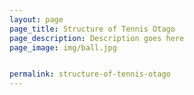 ```yaml
---
layout: page
page_title: Structure of Tennis Otago
page_description: Description goes here 
page_image: img/ball.jpg


permalink: structure-of-tennis-otago
---
```

